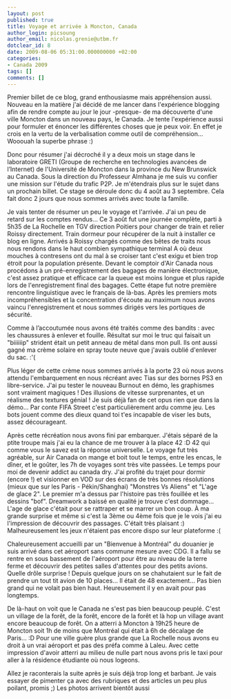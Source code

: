 ```yaml
---
layout: post
published: true
title: Voyage et arrivée à Moncton, Canada
author_login: picsoung
author_email: nicolas.grenie@utbm.fr
dotclear_id: 8
date: 2009-08-06 05:31:00.000000000 +02:00
categories:
- Canada 2009
tags: []
comments: []
---
```

<p>Premier billet de ce blog, grand enthousiasme mais appréhension aussi. Nouveau en la matière j'ai décidé de me lancer dans l'expérience blogging afin de rendre compte au jour le jour -presque- de ma découverte d'une ville Moncton dans un nouveau pays, le Canada.
Je tente l'expérience aussi pour formuler et énoncer les différentes choses que je peux voir. En effet je crois en la vertu de la verbalisation comme outil de compréhension… Wooouah la superbe phrase :)</p>


<p>Donc pour résumer j'ai décroché il y a deux mois un stage dans le laboratoire GRETI (Groupe de recherche en technologies avancées de l’Internet) de l'Université de Moncton dans la province du New Brunswick au Canada. Sous la direction du Professeur Almhana je me suis vu confier une mission sur l'étude du trafic P2P. Je m'étendrais plus sur le sujet dans un prochain billet.
Ce stage se déroule donc du 4 août au 3 septembre. Cela fait donc 2 jours que nous sommes arrivés avec toute la famille.</p>


<p>Je vais tenter de résumer un peu le voyage et l'arrivée. J'ai un peu de retard sur les comptes rendus…
Ce 3 août fut une journée complète, parti à 5h35 de La Rochelle en TGV direction Poitiers pour changer de train et relier Roissy directement. Train dormeur pour récupérer de la nuit à installer ce blog en ligne.
Arrivés à Roissy chargés comme des bêtes de traits nous nous rendons dans le haut combien sympathique terminal A où deux mouches à contresens ont du mal à se croiser tant c'est exigu et bien trop étroit pour la population présente.
Devant le comptoir d'Air Canada nous procédons à un pré-enregistrement des bagages de manière électronique, c'est assez pratique et efficace car la queue est moins longue et plus rapide lors de l'enregistrement final des bagages. Cette étape fut notre première rencontre linguistique avec le français de là-bas. Après les premiers mots incompréhensibles et la concentration d'écoute au maximum nous avons vaincu l'enregistrement et nous sommes dirigés vers les portiques de sécurité.</p>


<p>Comme à l’accoutumée nous avons été traités comme des bandits : avec les chaussures à enlever et fouille. Résultat sur moi le truc qui faisait un "biiiiiip" strident était un petit anneau de métal dans mon pull. Ils ont aussi gagné ma crème solaire en spray toute neuve que j'avais oublié d'enlever du sac. :'(</p>


<p>Plus léger de cette crème nous sommes arrivés à la porte 23 où nous avons attendu l'embarquement en nous récréant avec Tias sur des bornes PS3 en libre-service. J'ai pu tester le nouveau Burnout en démo, les graphismes sont vraiment magiques ! Des illusions de vitesse surprenantes, et un réalisme des textures génial ! Je suis déjà fan de cet opus rien que dans la démo…
Par conte FIFA Street c'est particulièrement ardu comme jeu. Les bots jouent comme des dieux quand toi t'es incapable de viser les buts, assez décourageant.</p>


<p>Après cette récréation nous avons fini par embarquer. J'étais séparé de la ptite troupe mais j'ai eu la chance de me trouver à la place 42 :D 42 qui comme vous le savez est la réponse universelle.
Le voyage fut très agréable, sur Air Canada on mange et boit tout le temps, entre les encas, le dîner, et le goûter, les 7h de voyages sont très vite passées. Le temps pour moi de devenir addict au canada dry. J'ai profité du trajet pour dormir (encore !) et visionner en VOD sur des écrans de très bonnes résolutions (mieux que sur les Paris - Pékin/Shanghai) "Monstres Vs Aliens" et "L'age de glace 2". Le premier m'a dessus par l'histoire pas très fouillée et les dessins "bof". Dreamwork a baissé en qualité je trouve c'est dommage…
L'age de glace c'était pour se rattraper et se marrer un bon coup. À ma grande surprise et même si c'est  la 3ème ou 4ème fois que je le vois j'ai eu l'impression de découvrir des passages. C'était très plaisant :) Malheureusement les jeux n'étaient pas encore dispo sur leur plateforme :(</p>


<p>Chaleureusement accueilli par un "Bienvenue à Montréal" du douanier je suis arrivé dans cet aéroport sans commune mesure avec CDG. Il a fallu se rentre en sous bassement de l'aéroport pour être au niveau de la terre ferme et découvrir des petites salles d'attentes pour des petits avions. Quelle drôle surprise ! Depuis quelque jours on se chahutaient sur le fait de prendre un tout tit avion de 10 places… Il était de 48 exactement… Pas bien grand qui ne volait pas bien haut. Heureusement il y en avait pour pas longtemps.</p>


<p>De là-haut on voit que le Canada ne s'est pas bien beaucoup peuplé. C'est un village de la forêt, de la forêt, encore de la forêt et là hop un village avant encore beaucoup de forêt.
On a atterri à Moncton à 19h25 heure de Moncton soit 1h de moins que Montréal qui était à 6h de décalage de Paris… :D
Pour une ville guère plus grande que La Rochelle nous avons eu droit à un vrai aéroport et pas des préfa comme à Laleu.
Avec cette impression d'avoir atterri au milieu de nulle part nous avons pris le taxi pour aller à la résidence étudiante où nous logeons.</p>


<p>Allez je raconterais la suite après je suis déjà trop long et barbant.
Je vais essayer de pimenter ça avec des rubriques et des articles un peu plus poilant, promis ;)
Les photos arrivent bientôt aussi</p>
